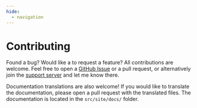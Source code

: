 ```yaml
---
hide:
  - navigation
---
```


# Contributing

Found a bug? Would like a to request a feature? All contributions are welcome. Feel free to open a [GitHub Issue](https://github.com/UnidentifiedX/Mailman/issues) or a pull request, or alternatively join the [support server](https://discord.gg/urRhJDnU3k) and let me know there.

Documentation translations are also welcome! If you would like to translate the documentation, please open a pull request with the translated files. The documentation is located in the `src/site/docs/` folder.
